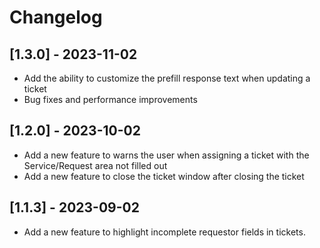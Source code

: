 # Changelog

## [1.3.0] - 2023-11-02

- Add the ability to customize the prefill response text when updating a ticket
- Bug fixes and performance improvements

## [1.2.0] - 2023-10-02

- Add a new feature to warns the user when assigning a ticket with the Service/Request area not filled out
- Add a new feature to close the ticket window after closing the ticket

## [1.1.3] - 2023-09-02

- Add a new feature to highlight incomplete requestor fields in tickets.